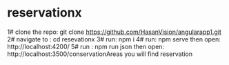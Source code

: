 # reservationx

1# clone the repo: git clone https://github.com/HasanVision/angularapp1.git
2# navigate to : cd resevationx
3# run: npm i
4# run: npm serve then open:   http://localhost:4200/
5# run : npm run json then open:  http://localhost:3500/conservationAreas you will find reservation  